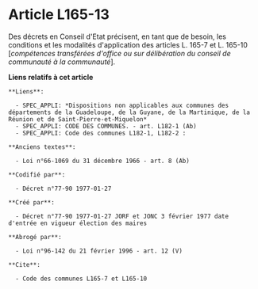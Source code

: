 # Article L165-13

Des décrets en Conseil d'Etat précisent, en tant que de besoin, les conditions et les modalités d'application des articles L.
165-7 et L. 165-10 [*compétences transférées d'office ou sur délibération du conseil de communauté à la communauté*].

**Liens relatifs à cet article**

	**Liens**:

	  - SPEC_APPLI: *Dispositions non applicables aux communes des départements de la Guadeloupe, de la Guyane, de la Martinique, de la Réunion et de Saint-Pierre-et-Miquelon*
	  - SPEC_APPLI: CODE DES COMMUNES. - art. L182-1 (Ab)
	  - SPEC_APPLI: Code des communes L182-1, L182-2 :

	**Anciens textes**:

	  - Loi n°66-1069 du 31 décembre 1966 - art. 8 (Ab)

	**Codifié par**:

	  - Décret n°77-90 1977-01-27

	**Créé par**:

	  - Décret n°77-90 1977-01-27 JORF et JONC 3 février 1977 date d'entrée en vigueur élection des maires

	**Abrogé par**:

	  - Loi n°96-142 du 21 février 1996 - art. 12 (V)

	**Cite**:

	  - Code des communes L165-7 et L165-10
